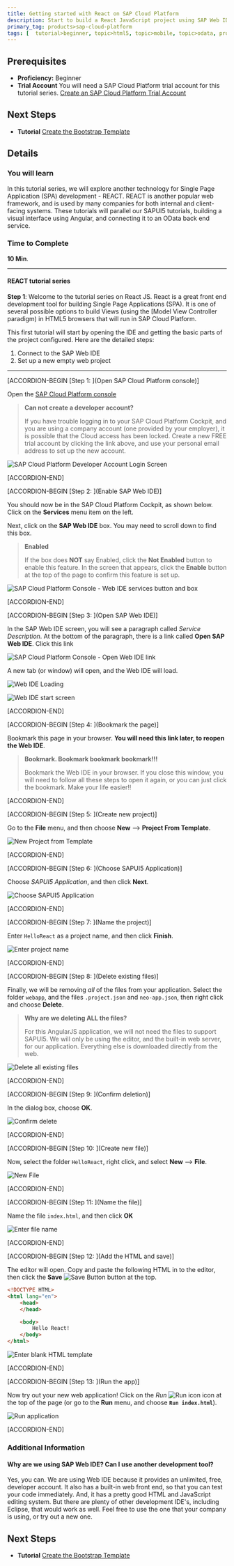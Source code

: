 ```yaml
---
title: Getting started with React on SAP Cloud Platform
description: Start to build a React JavaScript project using SAP Web IDE on SAP Cloud Platform
primary_tag: products>sap-cloud-platform
tags: [  tutorial>beginner, topic>html5, topic>mobile, topic>odata, products>sap-cloud-platform, products>sap-web-ide ]
---
```

## Prerequisites  
 - **Proficiency:** Beginner
 - **Trial Account** You will need a SAP Cloud Platform trial account for this tutorial series.  [Create an SAP Cloud Platform Trial Account](https://www.sap.com/developer/tutorials/hcp-create-trial-account.html)


## Next Steps
- **Tutorial** [Create the Bootstrap Template](https://www.sap.com/developer/tutorials/react-bootstrap-template.html)

## Details
### You will learn  
In this tutorial series, we will explore another technology for Single Page Application (SPA) development - REACT.  REACT is another popular web framework, and is used by many companies for both internal and client-facing systems.  These tutorials will parallel our SAPUI5 tutorials, building a visual interface using Angular, and connecting it to an OData back end service.

### Time to Complete
**10 Min**.

---

#### REACT tutorial series
**Step 1**: Welcome to the tutorial series on React JS.  React is a great front end development tool for building Single Page Applications (SPA).  It is one of several possible options to build Views (using the [Model View Controller paradigm) in HTML5 browsers that will run in SAP Cloud Platform.

This first tutorial will start by opening the IDE and getting the basic parts of the project configured.  Here are the detailed steps:

1.  Connect to the SAP Web IDE
2.  Set up a new empty web project

---


[ACCORDION-BEGIN [Step 1: ](Open SAP Cloud Platform console)]

Open the [SAP Cloud Platform console](https://account.hanatrial.ondemand.com/)

> **Can not create a developer account?**
>
> If you have trouble logging in to your SAP Cloud Platform Cockpit, and you are using a company account (one provided by your employer), it is possible that the Cloud access has been locked.  Create a new FREE trial account by clicking the link above, and use your personal email address to set up the new account.

![SAP Cloud Platform Developer Account Login Screen](1-1.png)


[ACCORDION-END]


[ACCORDION-BEGIN [Step 2: ](Enable SAP Web IDE)]

You should now be in the SAP Cloud Platform Cockpit, as shown below.  Click on the **Services** menu item on the left.  

Next, click on the **SAP Web IDE** box.  You may need to scroll down to find this box.

>**Enabled**
>
> If the box does **NOT** say Enabled, click the **Not Enabled** button to enable this feature.  In the screen that appears, click the **Enable** button at the top of the page to confirm this feature is set up.

![SAP Cloud Platform Console - Web IDE services button and box](1-2.png)


[ACCORDION-END]


[ACCORDION-BEGIN [Step 3: ](Open SAP Web IDE)]

In the SAP Web IDE screen, you will see a paragraph called *Service Description*.  At the bottom of the paragraph, there is a link called **Open SAP Web IDE**.  Click this link

![SAP Cloud Platform Console - Open Web IDE link](1-3.png)

A new tab (or window) will open, and the Web IDE will load.

![Web IDE Loading](1-4a.png)

![Web IDE start screen](1-4b.png)


[ACCORDION-END]


[ACCORDION-BEGIN [Step 4: ](Bookmark the page)]

Bookmark this page in your browser.  **You will need this link later, to reopen the Web IDE**.

>**Bookmark.  Bookmark bookmark bookmark!!!**
>
> Bookmark the Web IDE in your browser.  If you close this window, you will need to follow all these steps to open it again, or you can just click the bookmark.  Make your life easier!!


[ACCORDION-END]


[ACCORDION-BEGIN [Step 5: ](Create new project)]

Go to the **File** menu, and then choose **New** --> **Project From Template**.

![New Project from Template](2-1.png)


[ACCORDION-END]


[ACCORDION-BEGIN [Step 6: ](Choose SAPUI5 Application)]

Choose *SAPUI5 Application*, and then click **Next**.

![Choose SAPUI5 Application](2-2.png)


[ACCORDION-END]


[ACCORDION-BEGIN [Step 7: ](Name the project)]

Enter `HelloReact` as a project name, and then click **Finish**.

![Enter project name](2-3.png)


[ACCORDION-END]


[ACCORDION-BEGIN [Step 8: ](Delete existing files)]

Finally, we will be removing *all* of the files from your application.  Select the folder `webapp`, and the files `.project.json` and `neo-app.json`, then right click and choose **Delete**.

>**Why are we deleting ALL the files?**
>
> For this AngularJS application, we will not need the files to support SAPUI5.  We will only be using the editor, and the built-in web server, for our application.  Everything else is downloaded directly from the web.

![Delete all existing files](2-4.png)


[ACCORDION-END]


[ACCORDION-BEGIN [Step 9: ](Confirm deletion)]

In the dialog box, choose **OK**.

![Confirm delete](2-5.png)


[ACCORDION-END]


[ACCORDION-BEGIN [Step 10: ](Create new file)]

Now, select the folder `HelloReact`, right click, and select **New** --> **File**.

![New File](2-6.png)


[ACCORDION-END]


[ACCORDION-BEGIN [Step 11: ](Name the file)]

Name the file `index.html`, and then click **OK**

![Enter file name](2-7.png)


[ACCORDION-END]


[ACCORDION-BEGIN [Step 12: ](Add the HTML and save)]

The editor will open.  Copy and paste the following HTML in to the editor, then click the **Save** ![Save Button](save-button.png) button at the top.

```html
<!DOCTYPE HTML>
<html lang="en">
    <head>
    </head>

    <body>
        Hello React!
    </body>
</html>
```

![Enter blank HTML template](2-8.png)


[ACCORDION-END]


[ACCORDION-BEGIN [Step 13: ](Run the app)]

Now try out your new web application!  Click on the *Run* ![Run icon](run-button.png) icon at the top of the page (or go to the **Run** menu, and choose **`Run index.html`**).

![Run application](2-9.png)


[ACCORDION-END]



### Additional Information
#### Why are we using SAP Web IDE?  Can I use another development tool?

Yes, you can.   We are using Web IDE because it provides an unlimited, free, developer account.  It also has a built-in web front end, so that you can test your code immediately.  And, it has a pretty good HTML and JavaScript editing system.  But there are plenty of other development IDE's, including Eclipse, that would work as well.  Feel free to use the one that your company is using, or try out a new one.

## Next Steps
 - **Tutorial** [Create the Bootstrap Template](https://www.sap.com/developer/tutorials/react-bootstrap-template.html)

